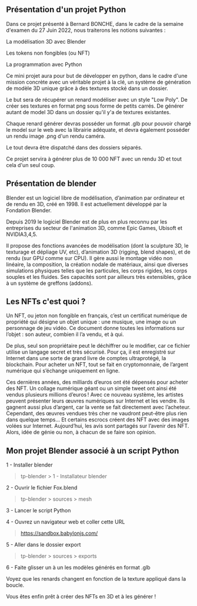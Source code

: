 ## Présentation d'un projet Python

Dans ce projet présenté à Bernard BONCHE, dans le cadre de la semaine d'examen du 27 Juin 2022, nous traiterons les notions suivantes : 

La modélisation 3D avec Blender

Les tokens non fongibles (ou NFT)

La programmation avec Python

Ce mini projet aura pour but de développer en python, dans le cadre d'une mission concrète avec un véritable projet à la clé, un système de génération de modèle 3D unique grâce à des textures stocké dans un dossier. 

Le but sera de récupérer un renard modéliser avec un style "Low Poly".
De créer ses textures en format png sous forme de petits carrés.
De générer autant de model 3D dans un dossier qu'il y'a de textures existantes.

Chaque renard générer devras posséder un format .glb pour pouvoir chargé le model sur le web avec la librairie adéquate, et devra également posséder un rendu image .png d'un rendu caméra.

Le tout devra être dispatché dans des dossiers séparés.

Ce projet servira à générer plus de 10 000 NFT avec un rendu 3D et tout cela d'un seul coup.


## Présentation de blender

Blender est un logiciel libre de modélisation, d’animation par ordinateur et de rendu en 3D, créé en 1998. Il est actuellement développé par la Fondation Blender.

Depuis 2019 le logiciel Blender est de plus en plus reconnu par les entreprises du secteur de l'animation 3D, comme Epic Games, Ubisoft et NVIDIA3,4,5.

Il propose des fonctions avancées de modélisation (dont la sculpture 3D, le texturage et dépliage UV, etc), d’animation 3D (rigging, blend shapes), et de rendu (sur GPU comme sur CPU). Il gère aussi le montage vidéo non linéaire, la composition, la création nodale de matériaux, ainsi que diverses simulations physiques telles que les particules, les corps rigides, les corps souples et les fluides. Ses capacités sont par ailleurs très extensibles, grâce à un système de greffons (addons).


## Les NFTs c'est quoi ? 

Un NFT, ou jeton non fongible en français, c’est un certificat numérique de propriété qui désigne un objet unique : une musique, une image ou un personnage de jeu vidéo. Ce document donne toutes les informations sur l’objet : son auteur, combien il l’a vendu, et à qui. 

De plus, seul son propriétaire peut le déchiffrer ou le modifier, car ce fichier utilise un langage secret et très sécurisé. Pour ça, il est enregistré sur Internet dans une sorte de grand livre de comptes ultraprotégé, la blockchain. Pour acheter un NFT, tout se fait en cryptomonnaie, de l’argent numérique qui s’échange uniquement en ligne.

Ces dernières années, des milliards d’euros ont été dépensés pour acheter des NFT. Un collage numérique géant ou un simple tweet ont ainsi été vendus plusieurs millions d’euros ! Avec ce nouveau système, les artistes peuvent présenter leurs œuvres numériques sur Internet et les vendre. Ils gagnent aussi plus d’argent, car la vente se fait directement avec l’acheteur. Cependant, des œuvres vendues très cher ne vaudront peut-être plus rien dans quelque temps… Et certains escrocs créent des NFT avec des images volées sur Internet. Aujourd’hui, les avis sont partagés sur l’avenir des NFT. Alors, idée de génie ou non, à chacun de se faire son opinion.

## Mon projet Blender associé à un script Python

1 - Installer blender
>tp-blender > 1 - Installateur blender

2 - Ouvrir le fichier Fox.blend
>tp-blender > sources > mesh

3 - Lancer le script Python

4 - Ouvrez un navigateur web et coller cette URL
>https://sandbox.babylonjs.com/

5 - Aller dans le dossier export
>tp-blender > sources > exports

6 - Faite glisser un à un les modèles générés en format .glb

Voyez que les renards changent en fonction de la texture  appliqué dans la boucle.

Vous êtes enfin prêt à créer des NFTs en 3D et à les générer !


